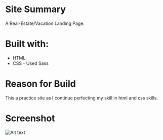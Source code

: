 # Site Summary
A Real-Estate/Vacation Landing Page.

# Built with:
* HTML
* CSS - Used Sass 

# Reason for Build
This a practice site as I continue perfecting my skill in html and css skills.

# Screenshot
![Alt text](Images/desktop-view.jpg)